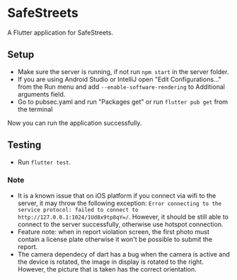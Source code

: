 # SafeStreets

A Flutter application for SafeStreets.

## Setup
* Make sure the server is running, if not run ```npm start``` in the server folder.
* If you are using Android Studio or IntelliJ open "Edit Configurations..." from the Run menu and add ```--enable-software-rendering``` to Additional arguments field.
* Go to pubsec.yaml and run "Packages get" or run `flutter pub get` from the terminal

Now you can run the application successfully.

## Testing
* Run `flutter test`.

### Note
* It is a known issue that on iOS platform if you connect via wifi to the server, it may throw the following exception: ```Error connecting to the service protocol: failed to connect to http://127.0.0.1:1024/1Ud8x9tp8qY=/```.
However, it should be still able to connect to the server successfully, otherwise use hotspot connection.
* Feature note: when in report violation screen, the first photo must contain a license plate otherwise it won't be possible to submit the report.
* The camera dependecy of dart has a bug when the camera is active and the device is rotated, the image in display is rotated to the right. However, the picture that is taken has the correct orientation.
